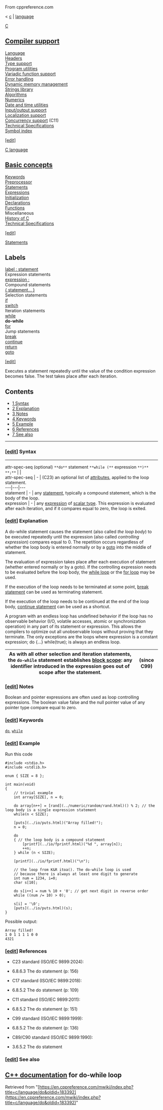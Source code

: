 From cppreference.com

< [c](../../c.html "c")‎ | [language](../language.html "c/language")

[ C](../../c.html "c")

[Compiler support](../compiler_support.html "c/compiler support")  
---  
[Language](../language.html "c/language")  
[Headers](../header.html "c/header")  
[Type support](../types.html "c/types")  
[Program utilities](../program.html "c/program")  
[Variadic function support](../variadic.html "c/variadic")  
[Error handling](../error.html "c/error")  
[Dynamic memory management](../memory.html "c/memory")  
[Strings library](../string.html "c/string")  
[Algorithms](../algorithm.html "c/algorithm")  
[Numerics](../numeric.html "c/numeric")  
[Date and time utilities](../chrono.html "c/chrono")  
[Input/output support](../io.html "c/io")  
[Localization support](../locale.html "c/locale")  
[Concurrency support](../thread.html "c/thread") (C11)  
[Technical Specifications](../experimental.html "c/experimental")  
[Symbol index](../index.html "c/symbol index")  
  
[[edit]](https://en.cppreference.com/mwiki/index.php?title=Template:c/navbar_content&action=edit)

[ C language](../language.html "c/language")

[Basic concepts](basic_concepts.html "c/language/basic concepts")  
---  
[ Keywords](../keyword.html "c/keyword")  
[ Preprocessor](../preprocessor.html "c/preprocessor")  
[ Statements](statements.html "c/language/statements")  
[ Expressions](operators.html "c/language/expressions")  
[ Initialization](initialization.html "c/language/initialization")  
[ Declarations](declarations.html "c/language/declarations")  
[ Functions](functions.html "c/language/functions")  
Miscellaneous  
[ History of C](history.html "c/language/history")  
[Technical Specifications](../experimental.html "c/experimental")  
  
[[edit]](https://en.cppreference.com/mwiki/index.php?title=Template:c/language/navbar_content&action=edit)

[ Statements](statements.html "c/language/statements")

Labels   
---  
[label : statement](statements.html#Labels "c/language/statements")  
Expression statements   
[expression ;](statements.html#Expression_statements "c/language/statements")  
Compound statements   
[{ statement... }](statements.html#Compound_statements "c/language/statements")  
Selection statements   
[if](if.html "c/language/if")  
[switch](switch.html "c/language/switch")  
Iteration statements   
[while](while.html "c/language/while")  
**do-while**  
[for](for.html "c/language/for")  
Jump statements   
[break](break.html "c/language/break")  
[continue](continue.html "c/language/continue")  
[return](return.html "c/language/return")  
[goto](goto.html "c/language/goto")  
  
[[edit]](https://en.cppreference.com/mwiki/index.php?title=Template:c/language/statements/navbar_content&action=edit)

Executes a statement repeatedly until the value of the condition expression becomes false. The test takes place after each iteration. 

## Contents

  * [1 Syntax](do.html#Syntax)
  * [2 Explanation](do.html#Explanation)
  * [3 Notes](do.html#Notes)
  * [4 Keywords](do.html#Keywords)
  * [5 Example](do.html#Example)
  * [6 References](do.html#References)
  * [7 See also](do.html#See_also)

  
---  
  
### [[edit](https://en.cppreference.com/mwiki/index.php?title=c/language/do&action=edit&section=1 "Edit section: Syntax")] Syntax  
  
---  
attr-spec-seq ﻿(optional) `**do**` statement `**while (**` expression `**)**` `**;**` |  |   
attr-spec-seq |  \-  |  (C23) an optional list of [attributes](attributes.html "c/language/attributes"), applied to the loop statement.   
---|---|---  
statement |  \-  |  any [statement](statements.html "c/language/statements"), typically a compound statement, which is the body of the loop.   
expression |  \-  |  any [expression](operators.html "c/language/expressions") of [scalar type](compatible_type.html#Type_groups "c/language/type"). This expression is evaluated after each iteration, and if it compares equal to zero, the loop is exited.   
  
### [[edit](https://en.cppreference.com/mwiki/index.php?title=c/language/do&action=edit&section=2 "Edit section: Explanation")] Explanation

A do-while statement causes the statement (also called _the loop body_) to be executed repeatedly until the expression (also called _controlling expression_) compares equal to ​0​. The repetition occurs regardless of whether the loop body is entered normally or by a [goto](goto.html "c/language/goto") into the middle of statement. 

The evaluation of expression takes place after each execution of statement (whether entered normally or by a goto). If the controlling expression needs to be evaluated before the loop body, the [while loop](while.html "c/language/while") or the [for loop](for.html "c/language/for") may be used. 

If the execution of the loop needs to be terminated at some point, [break statement](break.html "c/language/break") can be used as terminating statement. 

If the execution of the loop needs to be continued at the end of the loop body, [continue statement](continue.html "c/language/continue") can be used as a shortcut. 

A program with an endless loop has undefined behavior if the loop has no observable behavior (I/O, volatile accesses, atomic or synchronization operation) in any part of its statement or expression. This allows the compilers to optimize out all unobservable loops without proving that they terminate. The only exceptions are the loops where expression is a constant expression; do {...} while(true); is always an endless loop. 

As with all other selection and iteration statements, the `do-while` statement establishes [block scope](scope.html "c/language/scope"): any identifier introduced in the expression goes out of scope after the statement.  | (since C99)  
---|---  
  
### [[edit](https://en.cppreference.com/mwiki/index.php?title=c/language/do&action=edit&section=3 "Edit section: Notes")] Notes

Boolean and pointer expressions are often used as loop controlling expressions. The boolean value false and the null pointer value of any pointer type compare equal to zero. 

### [[edit](https://en.cppreference.com/mwiki/index.php?title=c/language/do&action=edit&section=4 "Edit section: Keywords")] Keywords

[`do`](../keyword/do.html "c/keyword/do"), [`while`](../keyword/while.html "c/keyword/while")

### [[edit](https://en.cppreference.com/mwiki/index.php?title=c/language/do&action=edit&section=5 "Edit section: Example")] Example

Run this code
    
    
    #include <stdio.h>
    #include <stdlib.h>
     
    enum { SIZE = 8 };
     
    int main(void)
    {
        // trivial example
        int array[SIZE], n = 0;
     
        do array[n++] = [rand](../numeric/random/rand.html)() % 2; // the loop body is a single expression statement
        while(n < SIZE);
     
        [puts](../io/puts.html)("Array filled!");
        n = 0;
     
        do
        { // the loop body is a compound statement
            [printf](../io/fprintf.html)("%d ", array[n]);
            ++n;
        } while (n < SIZE);
     
        [printf](../io/fprintf.html)("\n");
     
        // the loop from K&R itoa(). The do-while loop is used
        // because there is always at least one digit to generate
        int num = 1234, i=0;
        char s[10];
     
        do s[i++] = num % 10 + '0'; // get next digit in reverse order
        while ((num /= 10) > 0);
     
        s[i] = '\0';
        [puts](../io/puts.html)(s);
    }

Possible output: 
    
    
    Array filled!
    1 0 1 1 1 1 0 0
    4321

### [[edit](https://en.cppreference.com/mwiki/index.php?title=c/language/do&action=edit&section=6 "Edit section: References")] References

  * C23 standard (ISO/IEC 9899:2024): 



    

  * 6.8.6.3 The do statement (p: 156) 



  * C17 standard (ISO/IEC 9899:2018): 



    

  * 6.8.5.2 The do statement (p: 109) 



  * C11 standard (ISO/IEC 9899:2011): 



    

  * 6.8.5.2 The do statement (p: 151) 



  * C99 standard (ISO/IEC 9899:1999): 



    

  * 6.8.5.2 The do statement (p: 136) 



  * C89/C90 standard (ISO/IEC 9899:1990): 



    

  * 3.6.5.2 The do statement 



### [[edit](https://en.cppreference.com/mwiki/index.php?title=c/language/do&action=edit&section=7 "Edit section: See also")] See also

[C++ documentation](../../cpp/language/do.html "cpp/language/do") for do-while loop  
---  
  
Retrieved from "[https://en.cppreference.com/mwiki/index.php?title=c/language/do&oldid=183392](https://en.cppreference.com/mwiki/index.php?title=c/language/do&oldid=183392)" 
